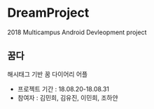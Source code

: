 # DreamProject
2018 Multicampus Android Devleopment project

## 꿈다
해시태그 기반 꿈 다이어리 어플

* 프로젝트 기간 : 18.08.20-18.08.31
* 참여자 : 김민희, 김유진, 이민희, 조하얀

